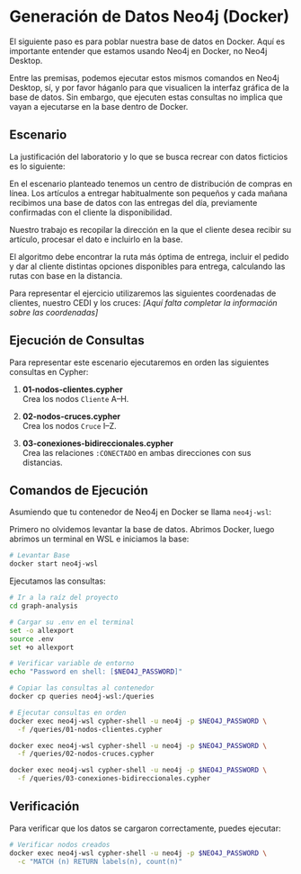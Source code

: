 # Generación de Datos Neo4j (Docker)

El siguiente paso es para poblar nuestra base de datos en Docker. Aquí es importante entender que estamos usando Neo4j en Docker, no Neo4j Desktop.

Entre las premisas, podemos ejecutar estos mismos comandos en Neo4j Desktop, sí, y por favor háganlo para que visualicen la interfaz gráfica de la base de datos. Sin embargo, que ejecuten estas consultas no implica que vayan a ejecutarse en la base dentro de Docker.

## Escenario

La justificación del laboratorio y lo que se busca recrear con datos ficticios es lo siguiente:

En el escenario planteado tenemos un centro de distribución de compras en línea. Los artículos a entregar habitualmente son pequeños y cada mañana recibimos una base de datos con las entregas del día, previamente confirmadas con el cliente la disponibilidad.

Nuestro trabajo es recopilar la dirección en la que el cliente desea recibir su artículo, procesar el dato e incluirlo en la base.

El algoritmo debe encontrar la ruta más óptima de entrega, incluir el pedido y dar al cliente distintas opciones disponibles para entrega, calculando las rutas con base en la distancia.

Para representar el ejercicio utilizaremos las siguientes coordenadas de clientes, nuestro CEDI y los cruces:
*[Aquí falta completar la información sobre las coordenadas]*

## Ejecución de Consultas

Para representar este escenario ejecutaremos en orden las siguientes consultas en Cypher:

1. **01-nodos-clientes.cypher**  
   Crea los nodos `Cliente` A–H.  

2. **02-nodos-cruces.cypher**  
   Crea los nodos `Cruce` I–Z.  

3. **03-conexiones-bidireccionales.cypher**  
   Crea las relaciones `:CONECTADO` en ambas direcciones con sus distancias.

## Comandos de Ejecución

Asumiendo que tu contenedor de Neo4j en Docker se llama `neo4j-wsl`:

Primero no olvidemos levantar la base de datos. Abrimos Docker, luego abrimos un terminal en WSL e iniciamos la base:

```bash
# Levantar Base
docker start neo4j-wsl
```

Ejecutamos las consultas:

```bash
# Ir a la raíz del proyecto
cd graph-analysis

# Cargar su .env en el terminal
set -o allexport
source .env
set +o allexport

# Verificar variable de entorno 
echo "Password en shell: [$NEO4J_PASSWORD]"

# Copiar las consultas al contenedor
docker cp queries neo4j-wsl:/queries

# Ejecutar consultas en orden
docker exec neo4j-wsl cypher-shell -u neo4j -p $NEO4J_PASSWORD \
  -f /queries/01-nodos-clientes.cypher

docker exec neo4j-wsl cypher-shell -u neo4j -p $NEO4J_PASSWORD \
  -f /queries/02-nodos-cruces.cypher

docker exec neo4j-wsl cypher-shell -u neo4j -p $NEO4J_PASSWORD \
  -f /queries/03-conexiones-bidireccionales.cypher
```

## Verificación

Para verificar que los datos se cargaron correctamente, puedes ejecutar:

```bash
# Verificar nodos creados
docker exec neo4j-wsl cypher-shell -u neo4j -p $NEO4J_PASSWORD \
  -c "MATCH (n) RETURN labels(n), count(n)"
```